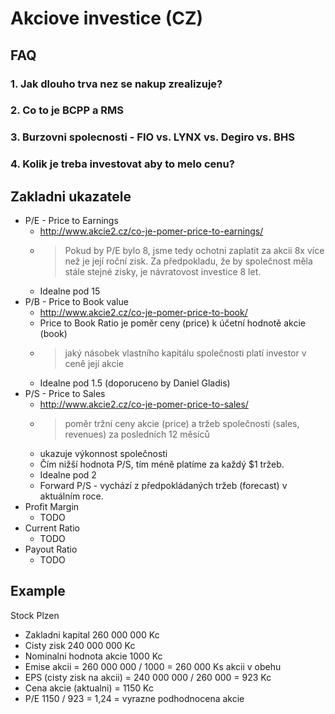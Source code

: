 # Akciove investice (CZ)

## FAQ

### 1. Jak dlouho trva nez se nakup zrealizuje?

### 2. Co to je BCPP a RMS

### 3. Burzovni spolecnosti - FIO vs. LYNX vs. Degiro vs. BHS

### 4. Kolik je treba investovat aby to melo cenu?

## Zakladni ukazatele

- P/E - Price to Earnings
    - http://www.akcie2.cz/co-je-pomer-price-to-earnings/ 
    - > Pokud by P/E bylo 8, jsme tedy ochotni zaplatit za akcii 8x více než je její roční zisk. Za předpokladu, že by společnost měla stále stejné zisky, je návratovost investice 8 let. 
    - Idealne pod 15
- P/B - Price to Book value
    - http://www.akcie2.cz/co-je-pomer-price-to-book/ 
    - Price to Book Ratio je poměr ceny (price) k účetní hodnotě akcie (book)
    - > jaký násobek vlastního kapitálu společnosti platí investor v ceně její akcie
    - Idealne pod 1.5 (doporuceno by Daniel Gladis)
- P/S - Price to Sales
    - http://www.akcie2.cz/co-je-pomer-price-to-sales/ 
    - > poměr tržní ceny akcie (price) a tržeb společnosti (sales, revenues) za posledních 12 měsíců
    - ukazuje výkonnost společnosti 
    - Čím nižší hodnota P/S, tím méně platíme za každý $1 tržeb.
    - Idealne pod 2
    - Forward P/S - vychází z předpokládaných tržeb (forecast) v aktuálním roce.
- Profit Margin
    - TODO
- Current Ratio
    - TODO
- Payout Ratio
    - TODO

## Example

Stock Plzen

- Zakladni kapital 260 000 000 Kc
- Cisty zisk 240 000 000 Kc
- Nominalni hodnota akcie 1000 Kc
- Emise akcii = 260 000 000 / 1000 = 260 000 Ks akcii v obehu
- EPS (cisty zisk na akcii) = 240 000 000 / 260 000 = 923 Kc
- Cena akcie (aktualni) = 1150 Kc
- P/E 1150 / 923 = 1,24 = vyrazne podhodnocena akcie 
